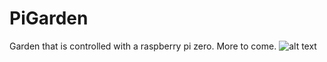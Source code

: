 # PiGarden
Garden that is controlled with a raspberry pi zero. More to come.
![alt text](https://raw.github.com/ataffe/smartGarden/master/infographic/Infographic.png)
